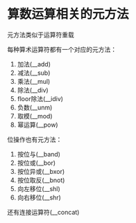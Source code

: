 # 算数运算相关的元方法
元方法类似于运算符重载

每种算术运算符都有一个对应的元方法：
1. 加法(__add)
2. 减法(__sub)
3. 乘法(__mul)
4. 除法(__div)
5. floor除法(__idiv)
6. 负数(__unm)
7. 取模(__mod)
8. 幂运算(__pow)

位操作也有元方法：
1. 按位与(__band)
2. 按位或(__bor)
3. 按位异或(__bxor)
4. 按位取反(__bnot)
5. 向左移位(__shl)
6. 向右移位(__shr)

还有连接运算符(__concat)